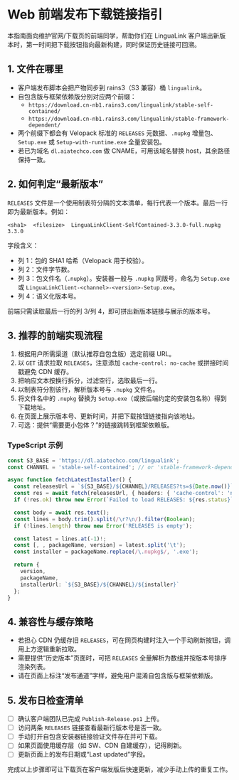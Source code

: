 ﻿# Web 前端发布下载链接指引

本指南面向维护官网/下载页的前端同学，帮助你们在 LinguaLink 客户端出新版本时，第一时间把下载按钮指向最新构建，同时保证历史链接可回溯。

## 1. 文件在哪里
- 客户端发布脚本会把产物同步到 rains3（S3 兼容）桶 `lingualink`。
- 自包含版与框架依赖版分别对应两个前缀：
  - `https://download.cn-nb1.rains3.com/lingualink/stable-self-contained/`
  - `https://download.cn-nb1.rains3.com/lingualink/stable-framework-dependent/`
- 两个前缀下都会有 Velopack 标准的 `RELEASES` 元数据、`.nupkg` 增量包、`Setup.exe` 或 `Setup-with-runtime.exe` 全量安装包。
- 若已为域名 `dl.aiatechco.com` 做 CNAME，可用该域名替换 host，其余路径保持一致。

## 2. 如何判定“最新版本”
`RELEASES` 文件是一个使用制表符分隔的文本清单，每行代表一个版本。最后一行即为最新版本。例如：
```
<sha1>	<filesize>	LinguaLinkClient-SelfContained-3.3.0-full.nupkg	3.3.0
```
字段含义：
- 列 1：包的 SHA1 哈希（Velopack 用于校验）。
- 列 2：文件字节数。
- 列 3：包文件名（`.nupkg`）。安装器一般与 `.nupkg` 同版号，命名为 `Setup.exe` 或 `LinguaLinkClient-<channel>-<version>-Setup.exe`。
- 列 4：语义化版本号。

前端只需读取最后一行的列 3/列 4，即可拼出新版本链接与展示的版本号。

## 3. 推荐的前端实现流程
1. 根据用户所需渠道（默认推荐自包含版）选定前缀 URL。
2. 以 `GET` 请求拉取 `RELEASES`，注意添加 `cache-control: no-cache` 或拼接时间戳避免 CDN 缓存。
3. 把响应文本按换行拆分，过滤空行，选取最后一行。
4. 以制表符分割该行，解析版本号与 `.nupkg` 文件名。
5. 将文件名中的 `.nupkg` 替换为 `Setup.exe`（或按后端约定的安装包名称）得到下载地址。
6. 在页面上展示版本号、更新时间，并把下载按钮链接指向该地址。
7. 可选：提供“需要更小包体？”的链接跳转到框架依赖版。

### TypeScript 示例
```ts
const S3_BASE = 'https://dl.aiatechco.com/lingualink';
const CHANNEL = 'stable-self-contained'; // or 'stable-framework-dependent'

async function fetchLatestInstaller() {
  const releasesUrl = `${S3_BASE}/${CHANNEL}/RELEASES?ts=${Date.now()}`;
  const res = await fetch(releasesUrl, { headers: { 'cache-control': 'no-cache' } });
  if (!res.ok) throw new Error(`Failed to load RELEASES: ${res.status}`);

  const body = await res.text();
  const lines = body.trim().split(/\r?\n/).filter(Boolean);
  if (!lines.length) throw new Error('RELEASES is empty');

  const latest = lines.at(-1)!;
  const [, , packageName, version] = latest.split('\t');
  const installer = packageName.replace(/\.nupkg$/, '.exe');

  return {
    version,
    packageName,
    installerUrl: `${S3_BASE}/${CHANNEL}/${installer}`
  };
}
```

## 4. 兼容性与缓存策略
- 若担心 CDN 仍缓存旧 `RELEASES`，可在网页构建时注入一个手动刷新按钮，调用上方逻辑重新拉取。
- 需要提供“历史版本”页面时，可把 `RELEASES` 全量解析为数组并按版本号排序渲染列表。
- 请在页面上标注“发布通道”字样，避免用户混淆自包含版与框架依赖版。

## 5. 发布日检查清单
- [ ] 确认客户端团队已完成 `Publish-Release.ps1` 上传。
- [ ] 访问两条 `RELEASES` 链接查看最新行版本号是否一致。
- [ ] 手动打开自包含安装器链接验证文件存在并可下载。
- [ ] 如果页面使用缓存层（如 SW、CDN 自建缓存），记得刷新。
- [ ] 更新页面上的发布日期或“Last updated”字段。

完成以上步骤即可让下载页在客户端发版后快速更新，减少手动上传的重复工作。
